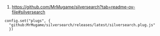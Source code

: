 
1. https://github.com/MrMugame/silversearch?tab=readme-ov-file#silversearch

```space-lua
config.set("plugs", {
  "github:MrMugame/silversearch/releases/latest/silversearch.plug.js"
  })
```